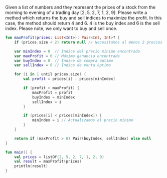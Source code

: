 Given a list of numbers and they represent the prices of a stock from the morning to evening of a trading day
[2, 5, 2, 7, 1, 2, 9]. Please write a method which returns the buy and sell indices to maximize the profit.
In this case, the method should return 4 and 6. 4 is the buy index and 6 is the sell index. Please note, we only want to buy and sell once.

```kotlin
fun maxProfit(prices: List<Int>): Pair<Int, Int>? {
    if (prices.size < 2) return null // Necesitamos al menos 2 precios

    var minIndex = 0  // Índice del precio mínimo encontrado
    var maxProfit = 0 // Máxima ganancia encontrada
    var buyIndex = 0  // Índice de compra óptimo
    var sellIndex = 0 // Índice de venta óptimo

    for (i in 1 until prices.size) {
        val profit = prices[i] - prices[minIndex]

        if (profit > maxProfit) {
            maxProfit = profit
            buyIndex = minIndex
            sellIndex = i
        }

        if (prices[i] < prices[minIndex]) {
            minIndex = i // Actualizamos el precio mínimo
        }
    }

    return if (maxProfit > 0) Pair(buyIndex, sellIndex) else null
}

fun main() {
    val prices = listOf(2, 5, 2, 7, 1, 2, 9)
    val result = maxProfit(prices)
    println(result)
}
